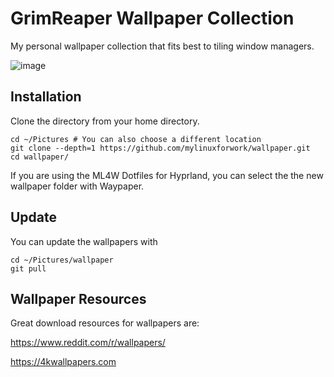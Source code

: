 # GrimReaper Wallpaper Collection

My personal wallpaper collection that fits best to tiling window managers.

![image](https://github.com/user-attachments/assets/9f94272d-7278-4599-801c-8b104ca746c8)

## Installation

Clone the directory from your home directory.

```
cd ~/Pictures # You can also choose a different location
git clone --depth=1 https://github.com/mylinuxforwork/wallpaper.git
cd wallpaper/
```
If you are using the ML4W Dotfiles for Hyprland, you can select the the new wallpaper folder with Waypaper.

## Update

You can update the wallpapers with

```
cd ~/Pictures/wallpaper
git pull
```
## Wallpaper Resources

Great download resources for wallpapers are:

https://www.reddit.com/r/wallpapers/

https://4kwallpapers.com
